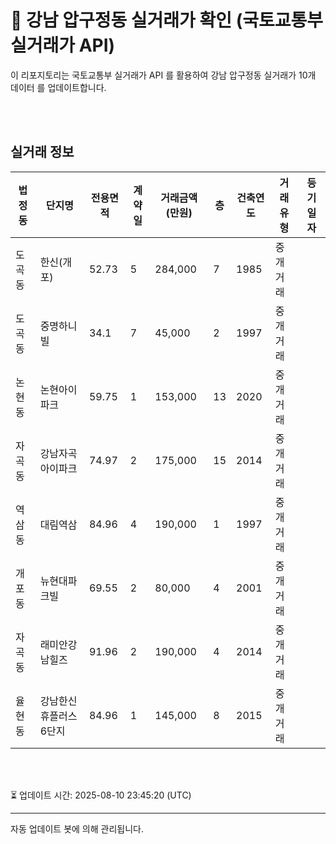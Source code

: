 
# 🚩 강남 압구정동 실거래가 확인 (국토교통부 실거래가 API)

이 리포지토리는 국토교통부 실거래가 API 를 활용하여 강남 압구정동 실거래가 10개 데이터 를 업데이트합니다.

<br>
<br>

## 실거래 정보
| 법정동 | 단지명 | 전용면적 | 계약일 | 거래금액(만원) | 층 | 건축연도 | 거래유형 | 등기일자 |
| --- | --- | --- | --- | --- | --- | --- | --- | --- |
| 도곡동 | 한신(개포) | 52.73 | 5 | 284,000 | 7 | 1985 | 중개거래 |  |
| 도곡동 | 중명하니빌 | 34.1 | 7 | 45,000 | 2 | 1997 | 중개거래 |  |
| 논현동 | 논현아이파크 | 59.75 | 1 | 153,000 | 13 | 2020 | 중개거래 |  |
| 자곡동 | 강남자곡아이파크 | 74.97 | 2 | 175,000 | 15 | 2014 | 중개거래 |  |
| 역삼동 | 대림역삼 | 84.96 | 4 | 190,000 | 1 | 1997 | 중개거래 |  |
| 개포동 | 뉴현대파크빌 | 69.55 | 2 | 80,000 | 4 | 2001 | 중개거래 |  |
| 자곡동 | 래미안강남힐즈 | 91.96 | 2 | 190,000 | 4 | 2014 | 중개거래 |  |
| 율현동 | 강남한신휴플러스6단지 | 84.96 | 1 | 145,000 | 8 | 2015 | 중개거래 |  |

<br>
<br>

⏳ 업데이트 시간: 2025-08-10 23:45:20 (UTC)

---
자동 업데이트 봇에 의해 관리됩니다.
    